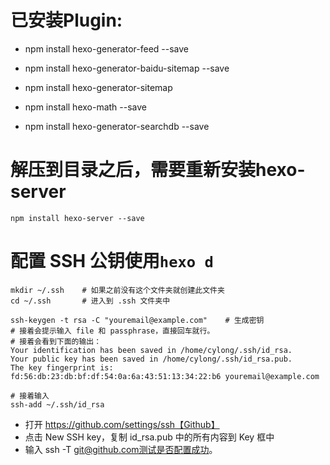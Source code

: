 # 已安装Plugin:

- npm install hexo-generator-feed --save

- npm install hexo-generator-baidu-sitemap --save

- npm install hexo-generator-sitemap

- npm install hexo-math --save

- npm install hexo-generator-searchdb --save
 

# 解压到目录之后，需要重新安装hexo-server

`npm install hexo-server --save`

# 配置 SSH 公钥使用`hexo d`

```
mkdir ~/.ssh    # 如果之前没有这个文件夹就创建此文件夹
cd ~/.ssh       # 进入到 .ssh 文件夹中

ssh-keygen -t rsa -C "youremail@example.com"    # 生成密钥
# 接着会提示输入 file 和 passphrase，直接回车就行。
# 接着会看到下面的输出：
Your identification has been saved in /home/cylong/.ssh/id_rsa.
Your public key has been saved in /home/cylong/.ssh/id_rsa.pub.
The key fingerprint is:
fd:56:db:23:db:bf:df:54:0a:6a:43:51:13:34:22:b6 youremail@example.com

# 接着输入
ssh-add ~/.ssh/id_rsa
```

- 打开 https://github.com/settings/ssh【Github】
- 点击 New SSH key，复制 id_rsa.pub 中的所有内容到 Key 框中
- 输入 ssh -T git@github.com测试是否配置成功。